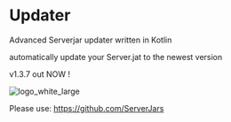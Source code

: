 # Updater

Advanced Serverjar updater written in Kotlin

automatically update your Server.jat to the newest version

v1.3.7 out NOW !

![logo_white_large](https://user-images.githubusercontent.com/80217114/159139375-ecdaa4fb-dc68-405e-b5df-6d318ac6b8ed.png)

Please use: https://github.com/ServerJars
